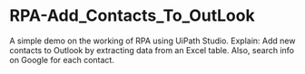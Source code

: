 # RPA-Add_Contacts_To_OutLook
A simple demo on the working of RPA using UiPath Studio. 
Explain: 
Add new contacts to Outlook by extracting data from an Excel table.
Also, search info on Google for each contact.
